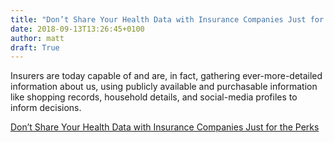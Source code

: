 ```yaml
---
title: "Don’t Share Your Health Data with Insurance Companies Just for the Perks"
date: 2018-09-13T13:26:45+0100
author: matt
draft: True
---
```

Insurers are today capable of and are, in fact, gathering ever-more-detailed information about us, using publicly available and purchasable information like shopping records, household details, and social-media profiles to inform decisions.

[ Don’t Share Your Health Data with Insurance Companies Just for the Perks ]( https://qz.com/1367202/dont-share-your-health-data-with-insurance-companies-just-for-the-perks/ )
